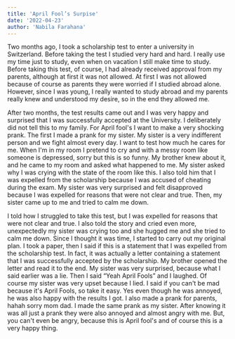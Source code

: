 ```yaml
---
title: 'April Fool’s Surpise'
date: '2022-04-23'
author: 'Nabila Farahana'
---
```


Two months ago, I took a scholarship test to enter a university
in Switzerland. Before taking the test I studied very hard and hard. I
really use my time just to study, even when on vacation I still make
time to study. Before taking this test, of course, I had already received
approval from my parents, although at first it was not allowed. At first
I was not allowed because of course as parents they were worried if I
studied abroad alone. However, since I was young, I really wanted to
study abroad and my parents really knew and understood my desire,
so in the end they allowed me.

After two months, the test results came out and I was very
happy and surprised that I was successfully accepted at the University.
I deliberately did not tell this to my family. For April fool's I want to
make a very shocking prank. The first I made a prank for my sister.
My sister is a very indifferent person and we fight almost every day. I
want to test how much he cares for me. When I'm in my room I
pretend to cry and with a messy room like someone is depressed, sorry
but this is so funny. My brother knew about it, and he came to my
room and asked what happened to me. My sister asked why I was
crying with the state of the room like this. I also told him that I was
expelled from the scholarship because I was accused of cheating
during the exam. My sister was very surprised and felt disapproved
because I was expelled for reasons that were not clear and true. Then,
my sister came up to me and tried to calm me down.

I told how I struggled to take this test, but I was expelled for
reasons that were not clear and true. I also told the story and cried
even more, unexpectedly my sister was crying too and she hugged me
and she tried to calm me down. Since I thought it was time, I started to
carry out my original plan. I took a paper, then I said if this is a
statement that I was expelled from the scholarship test. In fact, it was
actually a letter containing a statement that I was successfully
accepted by the scholarship. My brother opened the letter and read it
to the end. My sister was very surprised, because what I said earlier
was a lie. Then I said “Yeah April Fools” and I laughed. Of course my
sister was very upset because I lied. I said if you can't be mad because
it's April Fools, so take it easy. Yes even though he was annoyed, he
was also happy with the results I got. I also made a prank for parents,
hahah sorry mom dad. I made the same prank as my sister. After
knowing it was all just a prank they were also annoyed and almost
angry with me. But, you can't even be angry, because this is April
fool's and of course this is a very happy thing.

